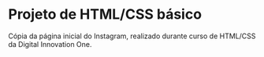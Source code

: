# Projeto de HTML/CSS básico

Cópia da página inicial do Instagram, realizado durante curso de HTML/CSS da Digital Innovation One.

